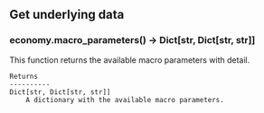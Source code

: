 ## Get underlying data 
### economy.macro_parameters() -> Dict[str, Dict[str, str]]

This function returns the available macro parameters with detail.

    Returns
    ----------
    Dict[str, Dict[str, str]]
        A dictionary with the available macro parameters.
